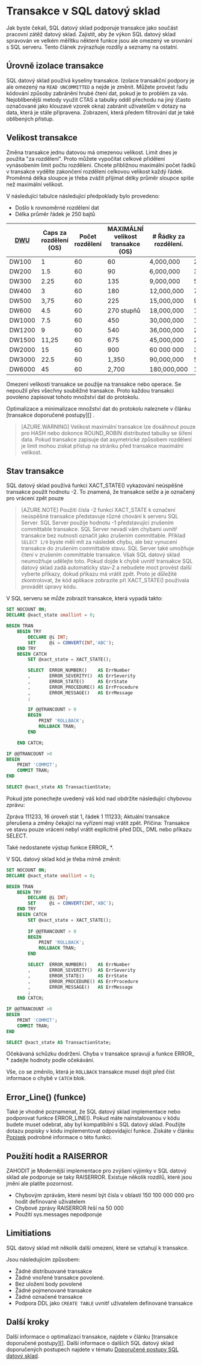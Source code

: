 <properties
   pageTitle="Transakce v SQL datový sklad | Microsoft Azure"
   description="Tipy pro implementaci transakce v Azure SQL datový sklad k vývoji řešení."
   services="sql-data-warehouse"
   documentationCenter="NA"
   authors="jrowlandjones"
   manager="barbkess"
   editor=""/>

<tags
   ms.service="sql-data-warehouse"
   ms.devlang="NA"
   ms.topic="article"
   ms.tgt_pltfrm="NA"
   ms.workload="data-services"
   ms.date="07/31/2016"
   ms.author="jrj;barbkess;sonyama"/>

# <a name="transactions-in-sql-data-warehouse"></a>Transakce v SQL datový sklad

Jak byste čekali, SQL datový sklad podporuje transakce jako součást pracovní zátěž datový sklad. Zajistit, aby že výkon SQL datový sklad spravován ve velkém měřítku některé funkce jsou ale omezený ve srovnání s SQL serveru. Tento článek zvýrazňuje rozdíly a seznamy na ostatní. 

## <a name="transaction-isolation-levels"></a>Úrovně izolace transakce
SQL datový sklad používá kyseliny transakce. Izolace transakční podpory je ale omezený na `READ UNCOMMITTED` a nejde je změnit. Můžete provést řadu kódování způsoby zabránění hrubé čtení dat, pokud je to problém za vás. Nejoblíbenější metody využít CTAS a tabulky oddíl přechodu na jiný (často označované jako klouzavé vzorek okna) zabránit uživatelům v dotazy na data, která je stále připravena. Zobrazení, která předem filtrování dat je také oblíbených přístup.  

## <a name="transaction-size"></a>Velikost transakce
Změna transakce jednu datovou má omezenou velikost. Limit dnes je použita "za rozdělení". Proto můžete vypočítat celkové přidělení vynásobením limit počtu rozdělení. Chcete přibližnou maximální počet řádků v transakce vydělte zakončení rozdělení celkovou velikost každý řádek. Proměnná délka sloupce je třeba zvážit přijímat délky průměr sloupce spíše než maximální velikost.

V následující tabulce následující předpoklady bylo provedeno:

* Došlo k rovnoměrné rozdělení dat 
* Délka průměr řádek je 250 bajtů

| [DWU][]    | Caps za rozdělení (OS) | Počet rozdělení | MAXIMÁLNÍ velikost transakce (OS) | # Řádky za rozdělení. | Maximální počet řádků na transakce |
| ------ | -------------------------- | ----------------------- | -------------------------- | ----------------------- | ------------------------ |
| DW100  |  1                         | 60                      |   60                       |   4,000,000             |    240,000,000           |
| DW200  |  1.5                       | 60                      |   90                       |   6,000,000             |    360,000,000           |
| DW300  |  2.25                      | 60                      |  135                       |   9,000,000             |    540,000,000           |
| DW400  |  3                         | 60                      |  180                       |  12,000,000             |    720,000,000           |
| DW500  |  3,75                      | 60                      |  225                       |  15,000,000             |    900,000,000           |
| DW600  |  4.5                       | 60                      |  270 stupňů                       |  18,000,000             |  1,080,000,000           |
| DW1000 |  7.5                       | 60                      |  450                       |  30,000,000             |  1,800,000,000           |
| DW1200 |  9                         | 60                      |  540                       |  36,000,000             |  2,160,000,000           |
| DW1500 | 11,25                      | 60                      |  675                       |  45,000,000             |  2,700,000,000           |
| DW2000 | 15                         | 60                      |  900                       |  60 000 000             |  3,600,000,000           |
| DW3000 | 22.5                       | 60                      |  1,350                     |  90,000,000             |  5,400,000,000           |
| DW6000 | 45                         | 60                      |  2,700                     | 180,000,000             | 10,800,000,000           |

Omezení velikosti transakce se použije na transakce nebo operace. Se nepoužil přes všechny souběžné transakce. Proto každou transakci povoleno zapisovat tohoto množství dat do protokolu. 

Optimalizace a minimalizace množství dat do protokolu naleznete v článku [transakce doporučené postupy][] .

> [AZURE.WARNING] Velikost maximální transakce lze dosáhnout pouze pro HASH nebo dokonce ROUND_ROBIN distributed tabulky se šíření data. Pokud transakce zapisuje dat asymetrické způsobem rozdělení je limit mohou získat přístup na stránku před transakce maximální velikost.
<!--REPLICATED_TABLE-->

## <a name="transaction-state"></a>Stav transakce
SQL datový sklad používá funkci XACT_STATE() vykazování neúspěšné transakce použít hodnotu -2. To znamená, že transakce selže a je označený pro vrácení zpět pouze

> [AZURE.NOTE] Použití čísla -2 funkcí XACT_STATE k označení neúspěšné transakce představuje různé chování k serveru SQL Server. SQL Server použije hodnotu -1 představující zrušením committable transakce. SQL Server nevadí vám chybami uvnitř transakce bez nutnosti označit jako zrušením committable. Příklad `SELECT 1/0` byste měli mít za následek chybu, ale bez vynucení transakce do zrušením committable stavu. SQL Server také umožňuje čtení v zrušením committable transakce. Však SQL datový sklad neumožňuje udělejte toto. Pokud dojde k chybě uvnitř transakce SQL datový sklad zadá automaticky stav-2 a nebudete moct provést další vyberte příkazy, dokud příkazu má vrátit zpět. Proto je důležité zkontrolovat, že kód aplikace zobrazíte při XACT_STATE() používala provádět úpravy kódu.

V SQL serveru se může zobrazit transakce, která vypadá takto:

```sql
SET NOCOUNT ON;
DECLARE @xact_state smallint = 0;

BEGIN TRAN
    BEGIN TRY
        DECLARE @i INT;
        SET     @i = CONVERT(INT,'ABC');
    END TRY
    BEGIN CATCH
        SET @xact_state = XACT_STATE();

        SELECT  ERROR_NUMBER()    AS ErrNumber
        ,       ERROR_SEVERITY()  AS ErrSeverity
        ,       ERROR_STATE()     AS ErrState
        ,       ERROR_PROCEDURE() AS ErrProcedure
        ,       ERROR_MESSAGE()   AS ErrMessage
        ;
        
        IF @@TRANCOUNT > 0
        BEGIN
            PRINT 'ROLLBACK';
            ROLLBACK TRAN;
        END

    END CATCH;

IF @@TRANCOUNT >0
BEGIN
    PRINT 'COMMIT';
    COMMIT TRAN;
END

SELECT @xact_state AS TransactionState;
```

Pokud jste ponechejte uvedený váš kód nad obdržíte následující chybovou zprávu:

Zpráva 111233, 16 úroveň stát 1, řádek 1 111233; Aktuální transakce přerušena a změny čekající na vyřízení mají vrátit zpět. Příčina: Transakce ve stavu pouze vrácení nebyl vrátit explicitně před DDL, DML nebo příkazu SELECT.

Také nedostanete výstup funkce ERROR_ *.

V SQL datový sklad kód je třeba mírně změnit:

```sql
SET NOCOUNT ON;
DECLARE @xact_state smallint = 0;

BEGIN TRAN
    BEGIN TRY
        DECLARE @i INT;
        SET     @i = CONVERT(INT,'ABC');
    END TRY
    BEGIN CATCH
        SET @xact_state = XACT_STATE();
        
        IF @@TRANCOUNT > 0
        BEGIN
            PRINT 'ROLLBACK';
            ROLLBACK TRAN;
        END

        SELECT  ERROR_NUMBER()    AS ErrNumber
        ,       ERROR_SEVERITY()  AS ErrSeverity
        ,       ERROR_STATE()     AS ErrState
        ,       ERROR_PROCEDURE() AS ErrProcedure
        ,       ERROR_MESSAGE()   AS ErrMessage
        ;
    END CATCH;

IF @@TRANCOUNT >0
BEGIN
    PRINT 'COMMIT';
    COMMIT TRAN;
END

SELECT @xact_state AS TransactionState;
```

Očekávaná schůzku dodržení. Chyba v transakce spravují a funkce ERROR_ * zadejte hodnoty podle očekávání.

Vše, co se změnilo, která je `ROLLBACK` transakce musel dojít před číst informace o chybě v `CATCH` blok.

## <a name="errorline-function"></a>Error_Line() (funkce)
Také je vhodné poznamenat, že SQL datový sklad implementace nebo podporovat funkce ERROR_LINE(). Pokud máte nainstalovanou v kódu budete muset odebrat, aby byl kompatibilní s SQL datový sklad. Použijte dotazu popisky v kódu implementovat odpovídající funkce. Získáte v článku [Popisek][] podrobné informace o této funkci.

## <a name="using-throw-and-raiserror"></a>Použití hodit a RAISERROR
ZAHODIT je Modernější implementace pro zvýšení výjimky v SQL datový sklad ale podporuje se taky RAISERROR. Existuje několik rozdílů, které jsou jmění ale platíte pozornost.

- Chybovým zprávám, které nesmí být čísla v oblasti 150 100 000 000 pro hodit definované uživatelem
- Chybové zprávy RAISERROR řeší na 50 000
- Použití sys.messages nepodporuje

## <a name="limitiations"></a>Limitiations
SQL datový sklad mít několik další omezení, které se vztahují k transakce.

Jsou následujícím způsobem:

- Žádné distribuované transakce
- Žádné vnořené transakce povolené.
- Bez uložení body povolené
- Žádné pojmenované transakce
- Žádné označené transakce
- Podpora DDL jako `CREATE TABLE` uvnitř uživatelem definované transakce

## <a name="next-steps"></a>Další kroky
Další informace o optimalizaci transakce, najdete v článku [transakce doporučené postupy][].  Další informace o dalších SQL datový sklad doporučených postupech najdete v tématu [Doporučené postupy SQL datový sklad][].

<!--Image references-->

<!--Article references-->
[DWU]: ./sql-data-warehouse-overview-what-is.md#data-warehouse-units
[development overview]: ./sql-data-warehouse-overview-develop.md
[Doporučené postupy transakce]: ./sql-data-warehouse-develop-best-practices-transactions.md
[Doporučené postupy SQL datový sklad]: ./sql-data-warehouse-best-practices.md
[POPISEK]: ./sql-data-warehouse-develop-label.md

<!--MSDN references-->

<!--Other Web references-->
